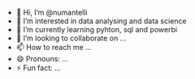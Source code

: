 - 👋 Hi, I’m @numantelli
- 👀 I’m interested in data analysing and data science
- 🌱 I’m currently learning pyhton, sql and powerbi
- 💞️ I’m looking to collaborate on ... 
- 📫 How to reach me ...
- 😄 Pronouns: ...
- ⚡ Fun fact: ...

<!---
numantelli/numantelli is a ✨ special ✨ repository because its `README.md` (this file) appears on your GitHub profile.
You can click the Preview link to take a look at your changes.
--->
